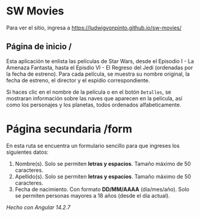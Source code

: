 # SW Movies

Para ver el sitio, ingresa a <https://ludwigvonpinto.github.io/sw-movies/>

## Página de inicio /
Esta aplicación te enlista las películas de Star Wars, desde el Episodio I - La Amenaza Fantasta, hasta el Episdio VI - El Regreso del Jedi (ordenadas por la fecha de estreno).
Para cada película, se muestra su nombre original, la fecha de estreno, el director y el espidio correspondiente.

Si haces clic en el nombre de la película o en el botón `Detalles`, se mostraran información sobre las naves que aparecen en la película, así como los personajes y los planetas, todos ordenados alfabeticamente.

# Página secundaria /form

En esta ruta se encuentra un formulario sencillo para que ingreses los siguientes datos:
1. Nombre(s). Solo se permiten **letras y espacios**. Tamaño máximo de 50 caracteres.
2. Apellido(s). Solo se permiten **letras y espacios**. Tamaño máximo de 50 caracteres.
3. Fecha de nacimiento. Con formato **DD/MM/AAAA** (día/mes/año). Solo se permiten personas mayores a 18 años (desde el día actual).


_Hecho con Angular 14.2.7_
